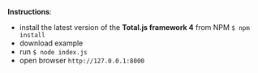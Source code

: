 __Instructions__:

- install the latest version of the __Total.js framework 4__ from NPM `$ npm install`
- download example
- run `$ node index.js`
- open browser `http://127.0.0.1:8000`
